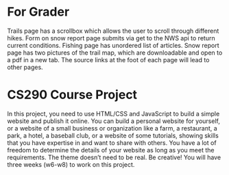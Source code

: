 # For Grader
Trails page has a scrollbox which allows the user to scroll through different hikes.
Form on snow report page submits via get to the NWS api to return current conditions.
Fishing page has unordered list of articles.
 Snow report page has two pictures of the trail map, which are downloadable and open to a pdf in a new tab.
 The source links at the foot of each page will lead to other pages.

# CS290 Course Project
In this project, you need to use HTML/CSS and JavaScript to build a simple website and publish it online. You can build a personal website for yourself, or a website of a small business or organization like a farm, a restaurant, a park, a hotel, a baseball club, or a website of some tutorials, showing skills that you have expertise in and want to share with others. You have a lot of freedom to determine the details of your website as long as you meet the requirements.  The theme doesn’t need to be real. Be creative! You will have three weeks (w6-w8) to work on this project. 
